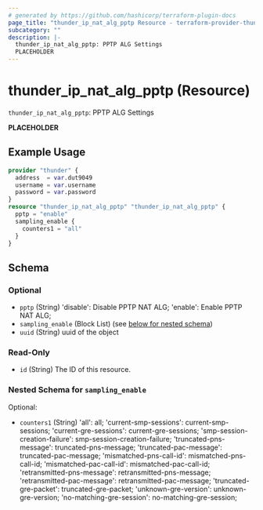 ```yaml
---
# generated by https://github.com/hashicorp/terraform-plugin-docs
page_title: "thunder_ip_nat_alg_pptp Resource - terraform-provider-thunder"
subcategory: ""
description: |-
  thunder_ip_nat_alg_pptp: PPTP ALG Settings
  PLACEHOLDER
---
```


# thunder_ip_nat_alg_pptp (Resource)

`thunder_ip_nat_alg_pptp`: PPTP ALG Settings

__PLACEHOLDER__

## Example Usage

```terraform
provider "thunder" {
  address  = var.dut9049
  username = var.username
  password = var.password
}
resource "thunder_ip_nat_alg_pptp" "thunder_ip_nat_alg_pptp" {
  pptp = "enable"
  sampling_enable {
    counters1 = "all"
  }
}
```

<!-- schema generated by tfplugindocs -->
## Schema

### Optional

- `pptp` (String) 'disable': Disable PPTP NAT ALG; 'enable': Enable PPTP NAT ALG;
- `sampling_enable` (Block List) (see [below for nested schema](#nestedblock--sampling_enable))
- `uuid` (String) uuid of the object

### Read-Only

- `id` (String) The ID of this resource.

<a id="nestedblock--sampling_enable"></a>
### Nested Schema for `sampling_enable`

Optional:

- `counters1` (String) 'all': all; 'current-smp-sessions': current-smp-sessions; 'current-gre-sessions': current-gre-sessions; 'smp-session-creation-failure': smp-session-creation-failure; 'truncated-pns-message': truncated-pns-message; 'truncated-pac-message': truncated-pac-message; 'mismatched-pns-call-id': mismatched-pns-call-id; 'mismatched-pac-call-id': mismatched-pac-call-id; 'retransmitted-pns-message': retransmitted-pns-message; 'retransmitted-pac-message': retransmitted-pac-message; 'truncated-gre-packet': truncated-gre-packet; 'unknown-gre-version': unknown-gre-version; 'no-matching-gre-session': no-matching-gre-session;


